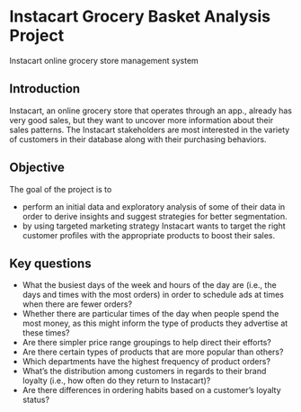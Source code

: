 # Instacart Grocery Basket Analysis Project
Instacart online grocery store management system
## Introduction 
Instacart, an online grocery store that operates through an app., already has very good sales, but they want to uncover more information about their sales patterns.
The Instacart stakeholders are most interested in the variety of customers in their database along with their purchasing behaviors.
## Objective
The goal of the project is to 
* perform an initial data and exploratory analysis of some of their data in order to derive insights and suggest strategies for better segmentation.
* by using targeted marketing strategy Instacart wants to target the right customer profiles with the appropriate products to boost their sales.
## Key questions
* What the busiest days of the week and hours of the day are (i.e., the days and times with the most orders) in order to schedule ads at times when there are fewer orders?
* Whether there are particular times of the day when people spend the most money, as this might inform the type of products they advertise at these times?
* Are there simpler price range groupings to help direct their efforts?
* Are there certain types of products that are more popular than others?
* Which departments have the highest frequency of product orders?
* What’s the distribution among customers in regards to their brand loyalty (i.e., how often do they return to Instacart)?
* Are there differences in ordering habits based on a customer’s loyalty status?

